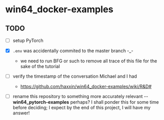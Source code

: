 # win64_docker-examples

## TODO

- [ ] setup PyTorch
- [x] `.env` was accidentally commited to the master branch -_-
  * we need to run BFG or such to remove all trace of this file for the sake
  of the tutorial
- [ ] verify the timestamp of the conversation Michael and I had
    * <https://github.com/haxxin/win64_docker-examples/wiki/R&D#>

- [ ] rename this repository to something more accurately relevant -- **win64_pytorch-examples** perhaps? I shall ponder this for some time before deciding; I expect by the end of this project, I will have my answer!
